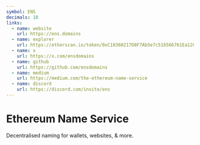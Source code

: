 ```yaml
---
symbol: ENS
decimals: 18
links:
  - name: website
    url: https://ens.domains
  - name: explorer
    url: https://etherscan.io/token/0xC18360217D8F7Ab5e7c516566761Ea12Ce7F9D72
  - name: x
    url: https://x.com/ensdomains
  - name: github
    url: https://github.com/ensdomains
  - name: medium
    url: https://medium.com/the-ethereum-name-service
  - name: discord
    url: https://discord.com/invite/ens
---
```


# Ethereum Name Service

Decentralised naming for wallets, websites, & more.

